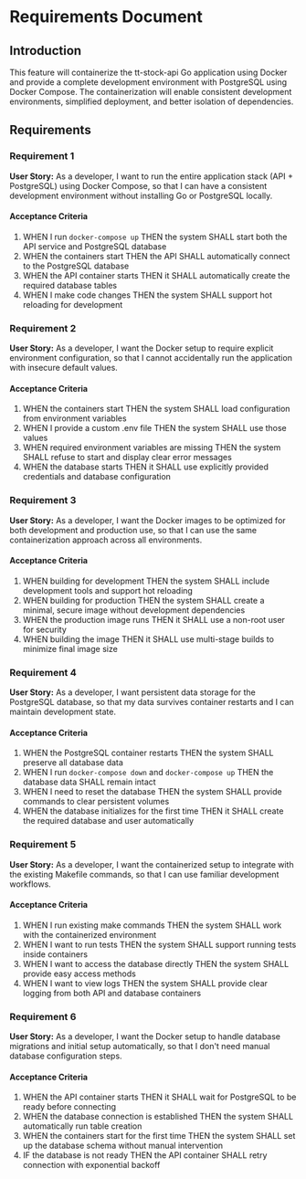 # Requirements Document

## Introduction

This feature will containerize the tt-stock-api Go application using Docker and provide a complete development environment with PostgreSQL using Docker Compose. The containerization will enable consistent development environments, simplified deployment, and better isolation of dependencies.

## Requirements

### Requirement 1

**User Story:** As a developer, I want to run the entire application stack (API + PostgreSQL) using Docker Compose, so that I can have a consistent development environment without installing Go or PostgreSQL locally.

#### Acceptance Criteria

1. WHEN I run `docker-compose up` THEN the system SHALL start both the API service and PostgreSQL database
2. WHEN the containers start THEN the API SHALL automatically connect to the PostgreSQL database
3. WHEN the API container starts THEN it SHALL automatically create the required database tables
4. WHEN I make code changes THEN the system SHALL support hot reloading for development

### Requirement 2

**User Story:** As a developer, I want the Docker setup to require explicit environment configuration, so that I cannot accidentally run the application with insecure default values.

#### Acceptance Criteria

1. WHEN the containers start THEN the system SHALL load configuration from environment variables
2. WHEN I provide a custom .env file THEN the system SHALL use those values
3. WHEN required environment variables are missing THEN the system SHALL refuse to start and display clear error messages
4. WHEN the database starts THEN it SHALL use explicitly provided credentials and database configuration

### Requirement 3

**User Story:** As a developer, I want the Docker images to be optimized for both development and production use, so that I can use the same containerization approach across all environments.

#### Acceptance Criteria

1. WHEN building for development THEN the system SHALL include development tools and support hot reloading
2. WHEN building for production THEN the system SHALL create a minimal, secure image without development dependencies
3. WHEN the production image runs THEN it SHALL use a non-root user for security
4. WHEN building the image THEN it SHALL use multi-stage builds to minimize final image size

### Requirement 4

**User Story:** As a developer, I want persistent data storage for the PostgreSQL database, so that my data survives container restarts and I can maintain development state.

#### Acceptance Criteria

1. WHEN the PostgreSQL container restarts THEN the system SHALL preserve all database data
2. WHEN I run `docker-compose down` and `docker-compose up` THEN the database data SHALL remain intact
3. WHEN I need to reset the database THEN the system SHALL provide commands to clear persistent volumes
4. WHEN the database initializes for the first time THEN it SHALL create the required database and user automatically

### Requirement 5

**User Story:** As a developer, I want the containerized setup to integrate with the existing Makefile commands, so that I can use familiar development workflows.

#### Acceptance Criteria

1. WHEN I run existing make commands THEN the system SHALL work with the containerized environment
2. WHEN I want to run tests THEN the system SHALL support running tests inside containers
3. WHEN I want to access the database directly THEN the system SHALL provide easy access methods
4. WHEN I want to view logs THEN the system SHALL provide clear logging from both API and database containers

### Requirement 6

**User Story:** As a developer, I want the Docker setup to handle database migrations and initial setup automatically, so that I don't need manual database configuration steps.

#### Acceptance Criteria

1. WHEN the API container starts THEN it SHALL wait for PostgreSQL to be ready before connecting
2. WHEN the database connection is established THEN the system SHALL automatically run table creation
3. WHEN the containers start for the first time THEN the system SHALL set up the database schema without manual intervention
4. IF the database is not ready THEN the API container SHALL retry connection with exponential backoff